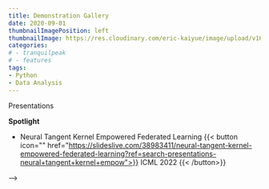 ```yaml
---
title: Demonstration Gallery
date: 2020-09-01
thumbnailImagePosition: left
thumbnailImage: https://res.cloudinary.com/eric-kaiyue/image/upload/v1600775885/website/video_mpmtor.png
categories:
# - tranquilpeak
# - features
tags:
- Python
- Data Analysis
---
```


Presentations
<!-- https://recorder-v3.slideslive.com/#/share?share=69257&s=543f2f94-080a-4917-ae8e-4efc9d8a1aef -->

<!--more-->

**Spotlight**
- Neural Tangent Kernel Empowered Federated Learning
{{< button icon="" href="https://slideslive.com/38983411/neural-tangent-kernel-empowered-federated-learning?ref=search-presentations-neural+tangent+kernel+empow">}}
ICML 2022
{{< /button>}}


<!-- {{< youtube EP_blwEf2K8 >}} -->
<!-- {{< youtube 89BGjQYA0uE >}} -->
<!-- **Vimeo**

<!-- {{< vimeo 17877190 >}} --> -->

